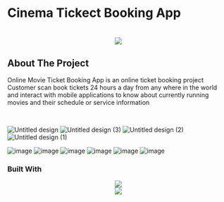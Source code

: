 # Cinema Tickect Booking App

<h1 align="center">
    <img src="https://readme-typing-svg.herokuapp.com/?font=Righteous&size=35&center=true&vCenter=true&width=500&height=70&duration=4000&lines=Hi+There!+👋;+Scroll+To+Bottom!;" />
</h1>

## About The Project
<p>Online Movie Ticket Booking App is an online ticket booking project Customer scan book tickets 24 hours a day from any where in the world and interact with mobile applications to know about currently running movies and their schedule or service information</p><br>

![Untitled design](https://github.com/kanishkaviraj12/cinema_tickect_booking/assets/74193616/784ed7f4-2dd7-4b2f-9d0b-fb497b8324df)
![Untitled design (3)](https://github.com/kanishkaviraj12/cinema_tickect_booking/assets/74193616/cc0aa015-41eb-4d87-9ef5-b66b6e6fc9eb)
![Untitled design (2)](https://github.com/kanishkaviraj12/cinema_tickect_booking/assets/74193616/75e21407-1281-4142-8b9a-bff448957acf)
![Untitled design (1)](https://github.com/kanishkaviraj12/cinema_tickect_booking/assets/74193616/99cd07ba-aac0-4dcc-b62f-fd0a44195d11)

![image](https://github.com/kanishkaviraj12/cinema_tickect_booking/assets/74193616/a76cfeaf-25aa-4115-a250-cec2bc29cd85)
![image](https://github.com/kanishkaviraj12/cinema_tickect_booking/assets/74193616/26c247f7-9bf0-4bd7-b3f1-a5177073478e)
![image](https://github.com/kanishkaviraj12/cinema_tickect_booking/assets/74193616/55fee727-4766-469d-a849-9e81622ca611)
![image](https://github.com/kanishkaviraj12/cinema_tickect_booking/assets/74193616/96b42212-ac6f-4ba2-b1fa-2cdfc69aaa78)
![image](https://github.com/kanishkaviraj12/cinema_tickect_booking/assets/74193616/7f7f723c-8dc0-4d1f-bcc6-ff8d652f50f2)
![image](https://github.com/kanishkaviraj12/cinema_tickect_booking/assets/74193616/2c16be5b-1fda-4031-a259-7b712ee62d9f)


### Built With

<div align="center">
    <img src="https://skillicons.dev/icons?i=flutter,dart" /><br>
    <img src="https://skillicons.dev/icons?i=firebase" />
</div>






